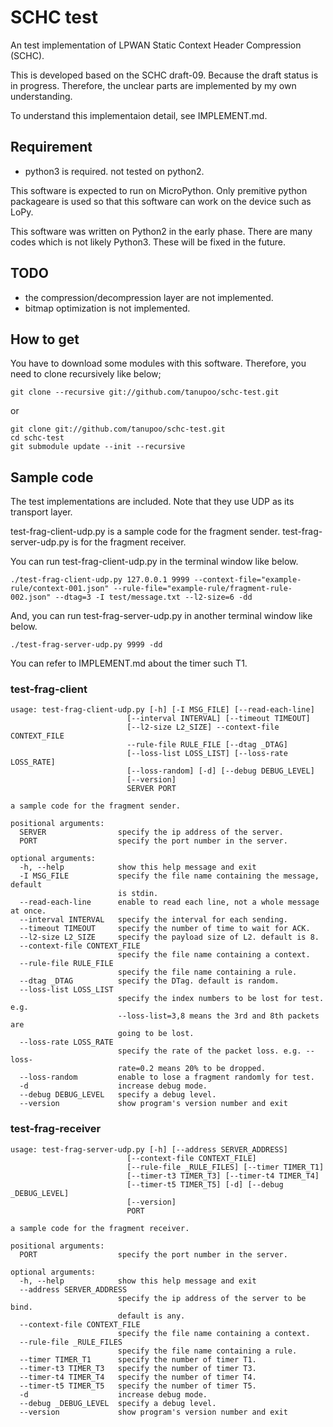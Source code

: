SCHC test
==========

An test implementation of LPWAN Static Context Header Compression (SCHC).

This is developed based on the SCHC draft-09.
Because the draft status is in progress.
Therefore, the unclear parts are implemented by my own understanding.

To understand this implementaion detail, see IMPLEMENT.md.

## Requirement

- python3 is required. not tested on python2.

This software is expected to run on MicroPython.
Only premitive python packageare is used
so that this software can work on the device such as LoPy.

This software was written on Python2 in the early phase.
There are many codes which is not likely Python3.
These will be fixed in the future.

## TODO

- the compression/decompression layer are not implemented.
- bitmap optimization is not implemented.

## How to get

You have to download some modules with this software.
Therefore, you need to clone recursively like below;

    git clone --recursive git://github.com/tanupoo/schc-test.git

or

    git clone git://github.com/tanupoo/schc-test.git
    cd schc-test
    git submodule update --init --recursive

## Sample code

The test implementations are included.
Note that they use UDP as its transport layer.

test-frag-client-udp.py is a sample code for the fragment sender.
test-frag-server-udp.py is for the fragment receiver.

You can run test-frag-client-udp.py in the terminal window like below.

    ./test-frag-client-udp.py 127.0.0.1 9999 --context-file="example-rule/context-001.json" --rule-file="example-rule/fragment-rule-002.json" --dtag=3 -I test/message.txt --l2-size=6 -dd

And, you can run test-frag-server-udp.py in another terminal window like below.

    ./test-frag-server-udp.py 9999 -dd

You can refer to IMPLEMENT.md about the timer such T1.

### test-frag-client

    usage: test-frag-client-udp.py [-h] [-I MSG_FILE] [--read-each-line]
                              [--interval INTERVAL] [--timeout TIMEOUT]
                              [--l2-size L2_SIZE] --context-file CONTEXT_FILE
                              --rule-file RULE_FILE [--dtag _DTAG]
                              [--loss-list LOSS_LIST] [--loss-rate LOSS_RATE]
                              [--loss-random] [-d] [--debug DEBUG_LEVEL]
                              [--version]
                              SERVER PORT
    
    a sample code for the fragment sender.
    
    positional arguments:
      SERVER                specify the ip address of the server.
      PORT                  specify the port number in the server.
    
    optional arguments:
      -h, --help            show this help message and exit
      -I MSG_FILE           specify the file name containing the message, default
                            is stdin.
      --read-each-line      enable to read each line, not a whole message at once.
      --interval INTERVAL   specify the interval for each sending.
      --timeout TIMEOUT     specify the number of time to wait for ACK.
      --l2-size L2_SIZE     specify the payload size of L2. default is 8.
      --context-file CONTEXT_FILE
                            specify the file name containing a context.
      --rule-file RULE_FILE
                            specify the file name containing a rule.
      --dtag _DTAG          specify the DTag. default is random.
      --loss-list LOSS_LIST
                            specify the index numbers to be lost for test. e.g.
                            --loss-list=3,8 means the 3rd and 8th packets are
                            going to be lost.
      --loss-rate LOSS_RATE
                            specify the rate of the packet loss. e.g. --loss-
                            rate=0.2 means 20% to be dropped.
      --loss-random         enable to lose a fragment randomly for test.
      -d                    increase debug mode.
      --debug DEBUG_LEVEL   specify a debug level.
      --version             show program's version number and exit

### test-frag-receiver

    usage: test-frag-server-udp.py [-h] [--address SERVER_ADDRESS]
                              [--context-file CONTEXT_FILE]
                              [--rule-file _RULE_FILES] [--timer TIMER_T1]
                              [--timer-t3 TIMER_T3] [--timer-t4 TIMER_T4]
                              [--timer-t5 TIMER_T5] [-d] [--debug _DEBUG_LEVEL]
                              [--version]
                              PORT
    
    a sample code for the fragment receiver.
    
    positional arguments:
      PORT                  specify the port number in the server.
    
    optional arguments:
      -h, --help            show this help message and exit
      --address SERVER_ADDRESS
                            specify the ip address of the server to be bind.
                            default is any.
      --context-file CONTEXT_FILE
                            specify the file name containing a context.
      --rule-file _RULE_FILES
                            specify the file name containing a rule.
      --timer TIMER_T1      specify the number of timer T1.
      --timer-t3 TIMER_T3   specify the number of timer T3.
      --timer-t4 TIMER_T4   specify the number of timer T4.
      --timer-t5 TIMER_T5   specify the number of timer T5.
      -d                    increase debug mode.
      --debug _DEBUG_LEVEL  specify a debug level.
      --version             show program's version number and exit

